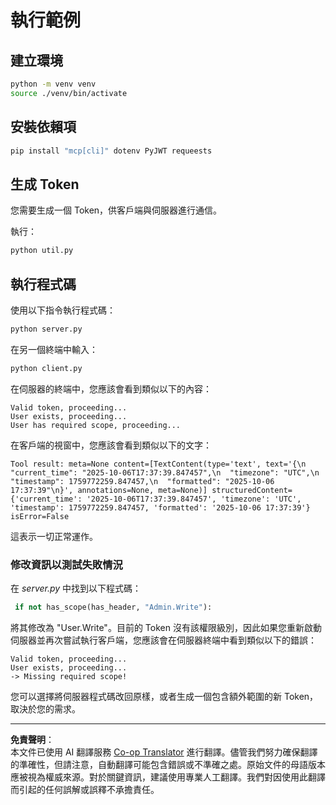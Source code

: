 <!--
CO_OP_TRANSLATOR_METADATA:
{
  "original_hash": "fd28e690667b8ad84bb153cb025cfd73",
  "translation_date": "2025-10-07T01:15:44+00:00",
  "source_file": "03-GettingStarted/11-simple-auth/solution/python/README.md",
  "language_code": "mo"
}
-->
# 執行範例

## 建立環境

```sh
python -m venv venv
source ./venv/bin/activate
```

## 安裝依賴項

```sh
pip install "mcp[cli]" dotenv PyJWT requeests
```

## 生成 Token

您需要生成一個 Token，供客戶端與伺服器進行通信。

執行：

```sh
python util.py
```

## 執行程式碼

使用以下指令執行程式碼：

```sh
python server.py
```

在另一個終端中輸入：

```sh
python client.py
```

在伺服器的終端中，您應該會看到類似以下的內容：

```text
Valid token, proceeding...
User exists, proceeding...
User has required scope, proceeding...
```

在客戶端的視窗中，您應該會看到類似以下的文字：

```text
Tool result: meta=None content=[TextContent(type='text', text='{\n  "current_time": "2025-10-06T17:37:39.847457",\n  "timezone": "UTC",\n  "timestamp": 1759772259.847457,\n  "formatted": "2025-10-06 17:37:39"\n}', annotations=None, meta=None)] structuredContent={'current_time': '2025-10-06T17:37:39.847457', 'timezone': 'UTC', 'timestamp': 1759772259.847457, 'formatted': '2025-10-06 17:37:39'} isError=False
```

這表示一切正常運作。

### 修改資訊以測試失敗情況

在 *server.py* 中找到以下程式碼：

```python
 if not has_scope(has_header, "Admin.Write"):
```

將其修改為 "User.Write"。目前的 Token 沒有該權限級別，因此如果您重新啟動伺服器並再次嘗試執行客戶端，您應該會在伺服器終端中看到類似以下的錯誤：

```text
Valid token, proceeding...
User exists, proceeding...
-> Missing required scope!
```

您可以選擇將伺服器程式碼改回原樣，或者生成一個包含額外範圍的新 Token，取決於您的需求。

---

**免責聲明**：  
本文件已使用 AI 翻譯服務 [Co-op Translator](https://github.com/Azure/co-op-translator) 進行翻譯。儘管我們努力確保翻譯的準確性，但請注意，自動翻譯可能包含錯誤或不準確之處。原始文件的母語版本應被視為權威來源。對於關鍵資訊，建議使用專業人工翻譯。我們對因使用此翻譯而引起的任何誤解或誤釋不承擔責任。